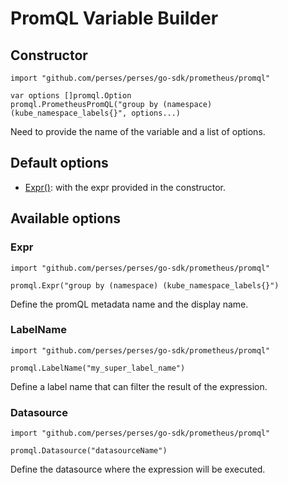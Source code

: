 # PromQL Variable Builder

## Constructor

```golang
import "github.com/perses/perses/go-sdk/prometheus/promql"

var options []promql.Option
promql.PrometheusPromQL("group by (namespace) (kube_namespace_labels{}", options...)
```

Need to provide the name of the variable and a list of options.

## Default options

- [Expr()](#expr): with the expr provided in the constructor.

## Available options

### Expr

```golang
import "github.com/perses/perses/go-sdk/prometheus/promql" 

promql.Expr("group by (namespace) (kube_namespace_labels{}")
```

Define the promQL metadata name and the display name.

### LabelName

```golang
import "github.com/perses/perses/go-sdk/prometheus/promql"

promql.LabelName("my_super_label_name")
```

Define a label name that can filter the result of the expression.

### Datasource

```golang
import "github.com/perses/perses/go-sdk/prometheus/promql"

promql.Datasource("datasourceName")
```

Define the datasource where the expression will be executed.
